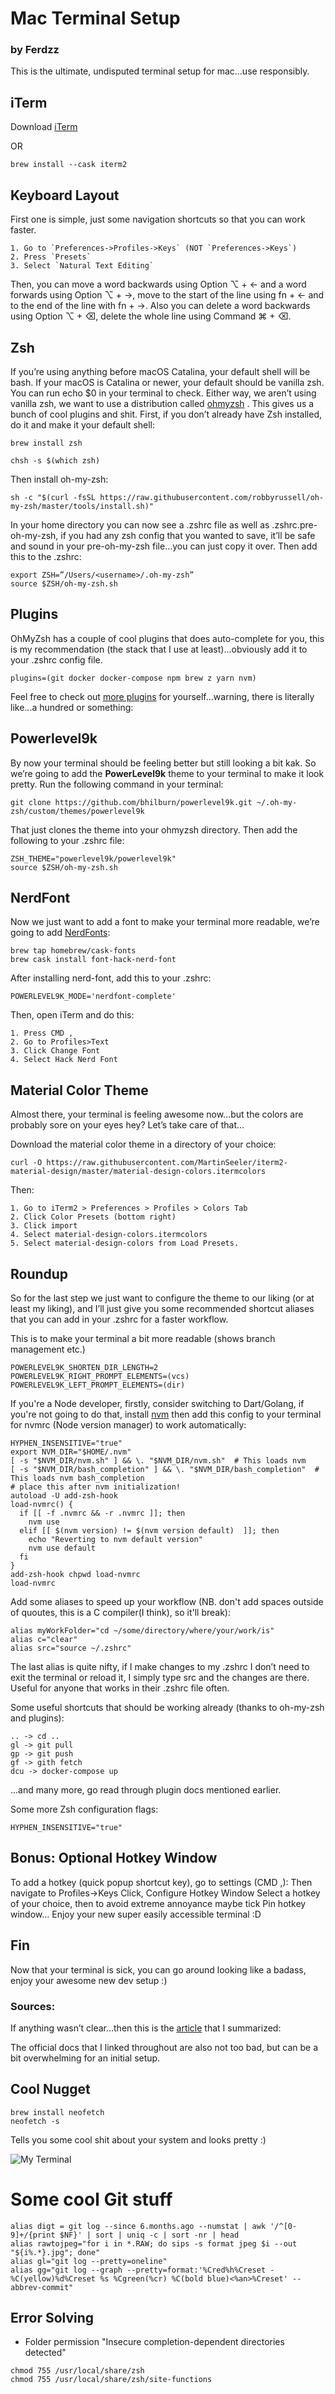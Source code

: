 # Mac Terminal Setup
### by Ferdzz

This is the ultimate, undisputed terminal setup for mac…use responsibly.

## iTerm

Download [iTerm](https://www.iterm2.com/)

OR

    brew install --cask iterm2
    
  ## Keyboard Layout
  
  First one is simple, just some navigation shortcuts so that you can work faster.
  
    1. Go to `Preferences->Profiles->Keys` (NOT `Preferences->Keys`)
    2. Press `Presets`
    3. Select `Natural Text Editing`
    
Then, you can move a word backwards using Option ⌥ + ← and a word forwards using Option ⌥ + →, move to the start of the       line using fn + ← and to the end of the line with fn + →. Also you can delete a word backwards using Option ⌥ + ⌫, delete the whole line using Command ⌘ + ⌫.
  
  ## Zsh
  
 If you’re using anything before macOS Catalina, your default shell will be bash. If your macOS is Catalina or newer, your default should be vanilla zsh. You can run echo $0 in your terminal to check. Either way, we aren’t using vanilla zsh, we want to use a distribution called [ohmyzsh](https://github.com/robbyrussell/oh-my-zsh) . This gives us a bunch of cool plugins and shit. First, if you don’t already have Zsh installed, do it and make it your default shell:
 
    brew install zsh

    chsh -s $(which zsh)

Then install oh-my-zsh:

    sh -c "$(curl -fsSL https://raw.githubusercontent.com/robbyrussell/oh-my-zsh/master/tools/install.sh)"

In your home directory you can now see a .zshrc file as well as .zshrc.pre-oh-my-zsh, if you had any zsh config that you wanted to save, it’ll be safe and sound in your pre-oh-my-zsh file...you can just copy it over. Then add this to the .zshrc:

    export ZSH=”/Users/<username>/.oh-my-zsh”
    source $ZSH/oh-my-zsh.sh

## Plugins

OhMyZsh has a couple of cool plugins that does auto-complete for you, this is my recommendation (the stack that I use at least)...obviously add it to your .zshrc config file.

    plugins=(git docker docker-compose npm brew z yarn nvm)

Feel free to check out [more plugins](https://github.com/robbyrussell/oh-my-zsh/tree/master/plugins) for yourself...warning, there is literally like...a hundred or something: 

## Powerlevel9k

By now your terminal should be feeling better but still looking a bit kak. So we’re going to add the  **PowerLevel9k** theme to your terminal to make it look pretty. Run the following command in your terminal:

    git clone https://github.com/bhilburn/powerlevel9k.git ~/.oh-my-zsh/custom/themes/powerlevel9k

That just clones the theme into your ohmyzsh directory. Then add the following to your .zshrc file:

    ZSH_THEME="powerlevel9k/powerlevel9k"
    source $ZSH/oh-my-zsh.sh

## NerdFont

Now we just want to add a font to make your terminal more readable, we’re going to add [NerdFonts](https://github.com/ryanoasis/nerd-fonts): 

    brew tap homebrew/cask-fonts
    brew cask install font-hack-nerd-font

After installing nerd-font, add this to your .zshrc:

    POWERLEVEL9K_MODE='nerdfont-complete'

Then, open iTerm and do this:

    1. Press CMD ,
    2. Go to Profiles>Text
    3. Click Change Font 
    4. Select Hack Nerd Font

## Material Color Theme

Almost there, your terminal is feeling awesome now...but the colors are probably sore on your eyes hey? Let’s take care of that…

Download the material color theme in a directory of your choice:

    curl -O https://raw.githubusercontent.com/MartinSeeler/iterm2-material-design/master/material-design-colors.itermcolors

Then:

    1. Go to iTerm2 > Preferences > Profiles > Colors Tab
    2. Click Color Presets (bottom right)
    3. Click import
    4. Select material-design-colors.itermcolors
    5. Select material-design-colors from Load Presets.

## Roundup

So for the last step we just want to configure the theme to our liking (or at least my liking), and I’ll just give you some recommended shortcut aliases that you can add in your .zshrc for a faster workflow.

This is to make your terminal a bit more readable (shows branch management etc.)

    POWERLEVEL9K_SHORTEN_DIR_LENGTH=2
    POWERLEVEL9K_RIGHT_PROMPT_ELEMENTS=(vcs)
    POWERLEVEL9K_LEFT_PROMPT_ELEMENTS=(dir)

If you're a Node developer, firstly, consider switching to Dart/Golang, if you're not going to do that, install [nvm](https://github.com/nvm-sh/nvm) then add this config to your terminal for nvmrc (Node version manager) to work automatically:

    HYPHEN_INSENSITIVE="true"
    export NVM_DIR="$HOME/.nvm"
    [ -s "$NVM_DIR/nvm.sh" ] && \. "$NVM_DIR/nvm.sh"  # This loads nvm
    [ -s "$NVM_DIR/bash_completion" ] && \. "$NVM_DIR/bash_completion"  # This loads nvm bash_completion
    # place this after nvm initialization!
    autoload -U add-zsh-hook
    load-nvmrc() {
      if [[ -f .nvmrc && -r .nvmrc ]]; then
        nvm use
      elif [[ $(nvm version) != $(nvm version default)  ]]; then
        echo "Reverting to nvm default version"
        nvm use default
      fi
    }
    add-zsh-hook chpwd load-nvmrc
    load-nvmrc
  
Add some aliases to speed up your workflow (NB. don't add spaces outside of quoutes, this is a C compiler(I think), so it'll break):

    alias myWorkFolder="cd ~/some/directory/where/your/work/is"
    alias c="clear"
    alias src="source ~/.zshrc"

The last alias is quite nifty, if I make changes to my .zshrc I don’t need to exit the terminal or reload it, I simply type src and the changes are there. Useful for anyone that works in their .zshrc file often.

Some useful shortcuts that should be working already (thanks to oh-my-zsh and plugins):

    .. -> cd ..
    gl -> git pull
    gp -> git push
    gf -> gith fetch
    dcu -> docker-compose up

...and many more, go read through plugin docs mentioned earlier.

Some more Zsh configuration flags:

    HYPHEN_INSENSITIVE="true"

## Bonus: Optional Hotkey Window

To add a hotkey (quick popup shortcut key), go to settings (CMD ,):
Then navigate to Profiles->Keys
Click, Configure Hotkey Window
Select a hotkey of your choice, then to avoid extreme annoyance maybe tick Pin hotkey window…
Enjoy your new super easily accessible terminal :D 

## Fin

Now that your terminal is sick, you can go around looking like a badass, enjoy your awesome new dev setup :)

### Sources:

If anything wasn’t clear...then this is the [article](https://medium.com/@rafavinnce/iterm2-zsh-oh-my-zsh-material-design-the-most-power-full-terminal-on-macos-332b1ee364a5) that I summarized:

The official docs that I linked throughout are also not too bad, but can be a bit overwhelming for an initial setup.

## Cool Nugget

    brew install neofetch
    neofetch -s
  
Tells you some cool shit about your system and looks pretty :)

![My Terminal](/terminal.png)

# Some cool Git stuff

```
alias digt = git log --since 6.months.ago --numstat | awk '/^[0-9]+/{print $NF}' | sort | uniq -c | sort -nr | head
alias rawtojpeg="for i in *.RAW; do sips -s format jpeg $i --out "${i%.*}.jpg"; done"
alias gl="git log --pretty=oneline"
alias gg="git log --graph --pretty=format:'%Cred%h%Creset -%C(yellow)%d%Creset %s %Cgreen(%cr) %C(bold blue)<%an>%Creset' --abbrev-commit"
```

## Error Solving

* Folder permission "Insecure completion-dependent directories detected"

```
chmod 755 /usr/local/share/zsh
chmod 755 /usr/local/share/zsh/site-functions
```














